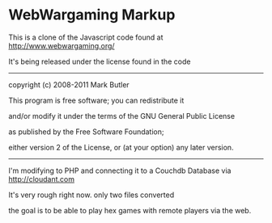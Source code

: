 WebWargaming Markup
===================

This is a clone of the Javascript code found at
http://www.webwargaming.org/

It's being released under the license found in the code

-------------------------------------------------------------------------------

 copyright (c) 2008-2011 Mark Butler

 This program is free software; you can redistribute it

 and/or modify it under the terms of the GNU General Public License

 as published by the Free Software Foundation;

 either version 2 of the License, or (at your option) any later version.

------------------------------------------------------------------------------

I'm modifying to PHP and connecting it to a Couchdb Database via http://cloudant.com

It's very rough right now. only two files converted

the goal is to be able to play hex games with remote players via the web.


